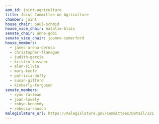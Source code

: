 ```yaml
---
aom_id: joint-agriculture
title: Joint Committee on Agriculture
chamber: joint
house_chair: paul-schmid
house_vice_chair: natalie-blais
senate_chair: anne-gobi
senate_vice_chair: joanne-comerford
house_members:
  - james-arena-derosa
  - christopher-flanagan
  - judith-garcia
  - kristin-kassner
  - alan-silvia
  - mary-keefe
  - patricia-duffy
  - susan-gifford
  - kimberly-ferguson
senate_members:
  - ryan-fattman
  - joan-lovely
  - robyn-kennedy
  - rebecca-rausch
malegislature_url: https://malegislature.gov/Committees/Detail/J21
---
```

